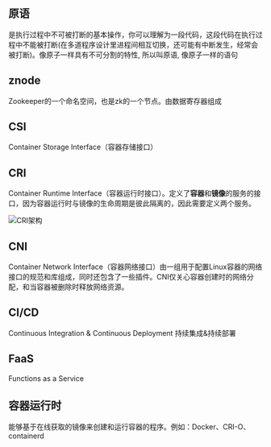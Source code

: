 ## 原语

是执行过程中不可被打断的基本操作，你可以理解为一段代码，这段代码在执行过程中不能被打断(在多道程序设计里进程间相互切换，还可能有中断发生，经常会被打断)。像原子一样具有不可分割的特性, 所以叫原语, 像原子一样的语句

## znode
Zookeeper的一个命名空间，也是zk的一个节点。由数据寄存器组成

## CSI

Container Storage Interface（容器存储接口）

## CRI

Container Runtime Interface（容器运行时接口）。定义了**容器**和**镜像**的服务的接口，因为容器运行时与镜像的生命周期是彼此隔离的，因此需要定义两个服务。

![CRI架构](https://markdown-image-upload.oss-cn-beijing.aliyuncs.com/img/CRI%E6%9E%B6%E6%9E%84.png)

## CNI

Container Network Interface（容器网络接口）由一组用于配置Linux容器的网络接口的规范和库组成，同时还包含了一些插件。CNI仅关心容器创建时的网络分配，和当容器被删除时释放网络资源。

## CI/CD

Continuous Integration & Continuous Deployment 持续集成&持续部署

## FaaS

Functions as a Service

## 容器运行时

能够基于在线获取的镜像来创建和运行容器的程序。例如：Docker、CRI-O、containerd

